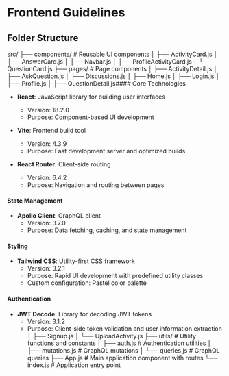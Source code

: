 # Frontend Guidelines

## Folder Structure
src/
├── components/         # Reusable UI components
│   ├── ActivityCard.js
│   ├── AnswerCard.js
│   ├── Navbar.js
│   ├── ProfileActivityCard.js
│   └── QuestionCard.js
├── pages/              # Page components
│   ├── ActivityDetail.js
│   ├── AskQuestion.js
│   ├── Discussions.js
│   ├── Home.js
│   ├── Login.js
│   ├── Profile.js
│   ├── QuestionDetail.js#### Core Technologies
- **React**: JavaScript library for building user interfaces
  - Version: 18.2.0
  - Purpose: Component-based UI development

- **Vite**: Frontend build tool
  - Version: 4.3.9
  - Purpose: Fast development server and optimized builds

- **React Router**: Client-side routing
  - Version: 6.4.2
  - Purpose: Navigation and routing between pages

#### State Management
- **Apollo Client**: GraphQL client
  - Version: 3.7.0
  - Purpose: Data fetching, caching, and state management

#### Styling
- **Tailwind CSS**: Utility-first CSS framework
  - Version: 3.2.1
  - Purpose: Rapid UI development with predefined utility classes
  - Custom configuration: Pastel color palette

#### Authentication
- **JWT Decode**: Library for decoding JWT tokens
  - Version: 3.1.2
  - Purpose: Client-side token validation and user information extraction
│   ├── Signup.js
│   └── UploadActivity.js
├── utils/              # Utility functions and constants
│   ├── auth.js         # Authentication utilities
│   ├── mutations.js    # GraphQL mutations
│   └── queries.js      # GraphQL queries
├── App.js              # Main application component with routes
└── index.js            # Application entry point



